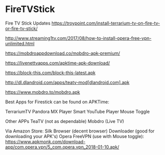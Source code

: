 # FireTVStick
Fire TV Stick Updates
https://troypoint.com/install-terrarium-tv-on-fire-tv-or-fire-tv-stick/

http://www.streaming1tv.com/2017/08/how-to-install-opera-free-vpn-unlimited.html

https://mobdroappdownload.co/mobdro-apk-premium/

https://livenettvapps.com/apktime-apk-download/

https://block-this.com/block-this-latest.apk

http://dl.dlandroid.com/apps/teatv-mod[dlandroid.com].apk

https://www.mobdro.to/mobdro.apk

Best Apps for Firestick can be found on APKTime:

TerrariumTV
Pandora
MX Player
Smart YouTube Player
Mouse Toggle

Other APPs
TeaTV (not as dependable)
Mobdro (Live TV)

Via Amazon Store:
Silk Browser (decent browser)
Downloader (good for downloading your APK's)
Opera FreeVPN (use with Mouse toggle):
https://www.apkmonk.com/download-app/com.opera.vpn/5_com.opera.vpn_2018-01-10.apk/
